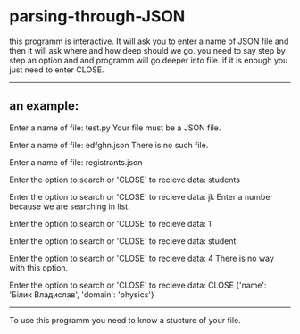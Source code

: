 # parsing-through-JSON
this programm is interactive.
It will ask you to enter a name of JSON file and then it will ask where and how deep should we go.
you need to say step by step an option and and programm will go deeper into file. if it is enough you just need to enter CLOSE.

-------------------------------------------------------------------
an example:
-------------------------------------------------------------------

Enter a name of file: test.py
Your file must be a JSON file.

Enter a name of file: edfghn.json
There is no such file.

Enter a name of file: registrants.json

Enter the option to search or 'CLOSE' to recieve data: students

Enter the option to search or 'CLOSE' to recieve data: jk
Enter a number because we are searching in list.

Enter the option to search or 'CLOSE' to recieve data: 1

Enter the option to search or 'CLOSE' to recieve data: student

Enter the option to search or 'CLOSE' to recieve data: 4
There is no way with this option.

Enter the option to search or 'CLOSE' to recieve data: CLOSE
{'name': 'Білик Владислав', 'domain': 'physics'}

--------------------------------------------------------------------
To use this programm you need to know a stucture of your file.

